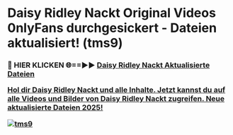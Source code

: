 # Daisy Ridley Nackt Original Videos 0nlyFans durchgesickert - Dateien aktualisiert! (tms9)

<h3>🔴 HIER KLICKEN 🌐==►► <a href="https://tinyurl.com/h6vf6nb8" rel="nofollow">Daisy Ridley Nackt Aktualisierte Dateien

Hol dir Daisy Ridley Nackt und alle Inhalte. Jetzt kannst du auf alle Videos und Bilder von Daisy Ridley Nackt zugreifen. Neue aktualisierte Dateien 2025!

[![tms9](https://i.imgur.com/sD4kR3V.gif)](https://tinyurl.com/h6vf6nb8)
